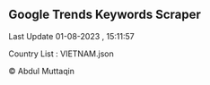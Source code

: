 

## Google Trends Keywords Scraper 
 
Last Update 01-08-2023 , 15:11:57

Country List :
VIETNAM.json



© Abdul Muttaqin 
